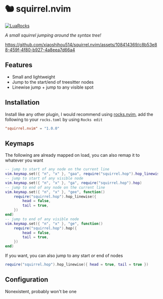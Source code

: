 # 🐿️ squirrel.nvim
[![LuaRocks](https://img.shields.io/luarocks/v/xiaoshihou514/squirrel.nvim?logo=lua&color=green)](https://luarocks.org/modules/xiaoshihou514/squirrel.nvim)

_A small squirrel jumping around the syntax tree!_

https://github.com/xiaoshihou514/squirrel.nvim/assets/108414369/c8b53e88-459f-4f80-b927-4a8eea7d66a4

## Features

- Small and lightweight
- Jump to the start/end of treesitter nodes
- Linewise jump + jump to any visible spot

## Installation

Install like any other plugin, I would recommend using [rocks.nvim](https://github.com/nvim-neorocks/rocks.nvim), add the following to your `rocks.toml` by using `Rocks edit`

```toml
"squirrel.nvim" = "1.0.0"
```

## Keymaps

The following are already mapped on load, you can also remap it to whatever you want

```lua
-- jump to start of any node on the current line
vim.keymap.set({ "n", "x" }, "gaa", require("squirrel.hop").hop_linewise)
-- jump to start of any visible node
vim.keymap.set({ "n", "x" }, "ga", require("squirrel.hop").hop)
-- jump to end of any node on the current line
vim.keymap.set({ "n", "x" }, "gee", function()
    require("squirrel.hop").hop_linewise({
        head = false,
        tail = true,
    })
end)
-- jump to end of any visible node
vim.keymap.set({ "n", "x" }, "ge", function()
    require("squirrel.hop").hop({
        head = false,
        tail = true,
    })
end)
```

If you want, you can also jump to any start _or_ end of nodes

```lua
require("squirrel.hop").hop_linewise({ head = true, tail = true })
```

## Configuration

Nonexistent, probably won't be one

